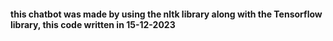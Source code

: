 #### this chatbot was made by using the nltk library along with the Tensorflow library, this code written in 15-12-2023

